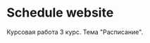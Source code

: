 # Schedule website

<p style="text-align: justify">
    Курсовая работа 3 курс. Тема "Расписание".
</p>